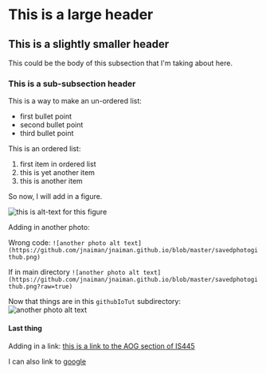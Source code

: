 # This is a large header

## This is a slightly smaller header

This could be the body of this subsection that I'm taking about here.

### This is a sub-subsection header

This is a way to make an un-ordered list:
 * first bullet point
 * second bullet point
 * third bullet point
 
This is an ordered list:
 1. first item in ordered list
 1. this is yet another item
 1. this is another item

So now, I will add in a figure.

![this is alt-text for this figure](https://uiuc-ischool-dataviz.github.io/spring2019online/week04/data/littleCorgiInHat.png)

Adding in another photo:

Wrong code:
```![another photo alt text](https://github.com/jnaiman/jnaiman.github.io/blob/master/savedphotogithub.png)```

If in main directory
```![another photo alt text](https://github.com/jnaiman/jnaiman.github.io/blob/master/savedphotogithub.png?raw=true)```

Now that things are in this `githubIoTut` subdirectory:
![another photo alt text](https://github.com/jnaiman/jnaiman.github.io/blob/master/githubIoTut/savedphotogithub.png?raw=true)

#### Last thing

Adding in a link: [this is a link to the AOG section of IS445](https://uiuc-ischool-dataviz.github.io/is445AOG_fall2020/)

I can also link to [google](https://www.google.com/)
